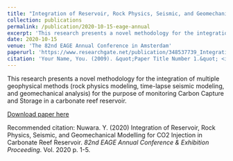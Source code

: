 ```yaml
---
title: "Integration of Reservoir, Rock Physics, Seismic, and Geomechanical Modelling for CO2 Injection in Carbonate Reef Reservoir"
collection: publications
permalink: /publication/2020-10-15-eage-annual
excerpt: 'This research presents a novel methodology for the integration of multiple geophysical methods (rock physics modeling, time-lapse seismic modeling, and geomechanical analysis) for the purpose of monitoring Carbon Capture and Storage in a carbonate reef reservoir.'
date: 2020-10-15
venue: 'The 82nd EAGE Annual Conference in Amsterdam'
paperurl: 'https://www.researchgate.net/publication/348537739_Integration_of_Reservoir_Rock_Physics_Seismic_and_Geomechanical_Modelling_for_CO2_Injection_in_Carbonate_Reef_Reservoir'
citation: 'Your Name, You. (2009). &quot;Paper Title Number 1.&quot; <i>Journal 1</i>. 1(1).'
---
```


This research presents a novel methodology for the integration of multiple geophysical methods (rock physics modeling, time-lapse seismic modeling, and geomechanical analysis) for the purpose of monitoring Carbon Capture and Storage in a carbonate reef reservoir.

[Download paper here](https://www.researchgate.net/publication/348537739_Integration_of_Reservoir_Rock_Physics_Seismic_and_Geomechanical_Modelling_for_CO2_Injection_in_Carbonate_Reef_Reservoir)

Recommended citation: Nuwara. Y. (2020) Integration of Reservoir, Rock Physics, Seismic, and Geomechanical Modelling for CO2 Injection in Carbonate Reef Reservoir. *82nd EAGE Annual Conference & Exhibition Proceeding*. Vol. 2020 p. 1-5.
